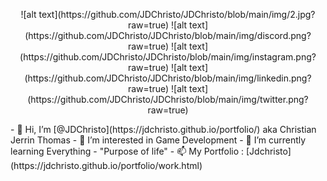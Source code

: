 <p align="center">
![alt text](https://github.com/JDChristo/JDChristo/blob/main/img/2.jpg?raw=true)
![alt text](https://github.com/JDChristo/JDChristo/blob/main/img/discord.png?raw=true)
![alt text](https://github.com/JDChristo/JDChristo/blob/main/img/instagram.png?raw=true)
![alt text](https://github.com/JDChristo/JDChristo/blob/main/img/linkedin.png?raw=true)
![alt text](https://github.com/JDChristo/JDChristo/blob/main/img/twitter.png?raw=true)
</p>
- 👋 Hi, I’m [@JDChristo](https://jdchristo.github.io/portfolio/) aka Christian Jerrin Thomas
- 👀 I’m interested in Game Development
- 🌱 I’m currently learning Everything - "Purpose of life"
- 📫 My Portfolio : [Jdchristo](https://jdchristo.github.io/portfolio/work.html)
